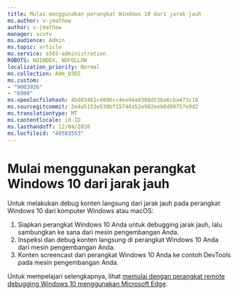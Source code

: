 ```yaml
---
title: Mulai menggunakan perangkat Windows 10 dari jarak jauh
ms.author: v-jmathew
author: v-jmathew
manager: scotv
ms.audience: Admin
ms.topic: article
ms.service: o365-administration
ROBOTS: NOINDEX, NOFOLLOW
localization_priority: Normal
ms.collection: Adm_O365
ms.custom:
- "9003926"
- "6980"
ms.openlocfilehash: 4bd03461c4096cc4ee94a0308d53ba6cba473c18
ms.sourcegitcommit: 2e4a5153e530bf15744a52e982eeb0d99757e9d2
ms.translationtype: MT
ms.contentlocale: id-ID
ms.lasthandoff: 12/04/2020
ms.locfileid: "49583553"
---
```

# <a name="get-started-with-remotely-debugging-windows-10-devices"></a>Mulai menggunakan perangkat Windows 10 dari jarak jauh

Untuk melakukan debug konten langsung dari jarak jauh pada perangkat Windows 10 dari komputer Windows atau macOS:

1. Siapkan perangkat Windows 10 Anda untuk debugging jarak jauh, lalu sambungkan ke sana dari mesin pengembangan Anda.
2. Inspeksi dan debug konten langsung di perangkat Windows 10 Anda dari mesin pengembangan Anda.
3. Konten screencast dari perangkat Windows 10 Anda ke contoh DevTools pada mesin pengembangan Anda.

Untuk mempelajari selengkapnya, lihat [memulai dengan perangkat remote debugging Windows 10 menggunakan Microsoft Edge](https://go.microsoft.com/fwlink/?linkid=2142172).

